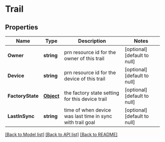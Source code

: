 # Trail

## Properties
Name | Type | Description | Notes
------------ | ------------- | ------------- | -------------
**Owner** | **string** | prn resource id for the owner of this trail | [optional] [default to null]
**Device** | **string** | prn resource id for the device of this trail | [optional] [default to null]
**FactoryState** | [**Object**](object.md) | the factory state setting for this device trail | [optional] [default to null]
**LastInSync** | **string** | time of when device was last time in sync with trail goal | [optional] [default to null]

[[Back to Model list]](../README.md#documentation-for-models) [[Back to API list]](../README.md#documentation-for-api-endpoints) [[Back to README]](../README.md)



